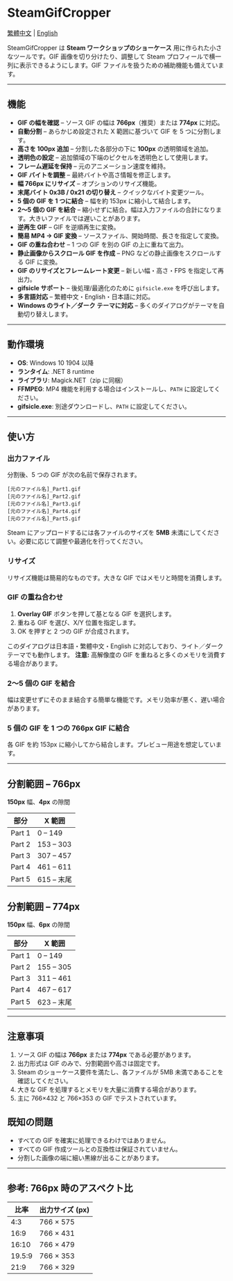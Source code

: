 # SteamGifCropper

[繁體中文](./Readme.md) | [English](./Readme_en.md)

SteamGifCropper は **Steam ワークショップのショーケース** 用に作られた小さなツールです。GIF 画像を切り分けたり、調整して Steam プロフィールで横一列に表示できるようにします。GIF ファイルを扱うための補助機能も備えています。

---

## 機能

- **GIF の幅を確認** – ソース GIF の幅は **766px**（推奨）または **774px** に対応。
- **自動分割** – あらかじめ設定された X 範囲に基づいて GIF を 5 つに分割します。
- **高さを 100px 追加** – 分割した各部分の下に **100px** の透明領域を追加。
- **透明色の設定** – 追加領域の下端のピクセルを透明色として使用します。
- **フレーム遅延を保持** – 元のアニメーション速度を維持。
- **GIF バイトを調整** – 最終バイトや高さ情報を修正します。
- **幅 766px にリサイズ** – オプションのリサイズ機能。
- **末尾バイト 0x3B / 0x21 の切り替え** – クイックなバイト変更ツール。
- **5 個の GIF を 1 つに結合** – 幅を約 153px に縮小して結合します。
- **2～5 個の GIF を結合** – 縮小せずに結合。幅は入力ファイルの合計になります。大きいファイルでは遅いことがあります。
- **逆再生 GIF** – GIF を逆順再生に変換。
- **簡易 MP4 → GIF 変換** – ソースファイル、開始時間、長さを指定して変換。
- **GIF の重ね合わせ** – 1 つの GIF を別の GIF の上に重ねて出力。
- **静止画像からスクロール GIF を作成** – PNG などの静止画像をスクロールする GIF に変換。
- **GIF のリサイズとフレームレート変更** – 新しい幅・高さ・FPS を指定して再出力。
- **gifsicle サポート** – 後処理/最適化のために `gifsicle.exe` を呼び出します。
- **多言語対応** – 繁體中文・English・日本語に対応。
- **Windows のライト／ダーク テーマに対応** – 多くのダイアログがテーマを自動切り替えします。

---

## 動作環境

- **OS**: Windows 10 1904 以降
- **ランタイム**: .NET 8 runtime
- **ライブラリ**: Magick.NET（zip に同梱）
- **FFMPEG**: MP4 機能を利用する場合はインストールし、`PATH` に設定してください。
- **gifsicle.exe**: 別途ダウンロードし、`PATH` に設定してください。

---

## 使い方

### 出力ファイル
分割後、5 つの GIF が次の名前で保存されます。
```
[元のファイル名]_Part1.gif
[元のファイル名]_Part2.gif
[元のファイル名]_Part3.gif
[元のファイル名]_Part4.gif
[元のファイル名]_Part5.gif
```
Steam にアップロードするには各ファイルのサイズを **5MB** 未満にしてください。必要に応じて調整や最適化を行ってください。

### リサイズ
リサイズ機能は簡易的なものです。大きな GIF ではメモリと時間を消費します。

### GIF の重ね合わせ
1. **Overlay GIF** ボタンを押して基となる GIF を選択します。
2. 重ねる GIF を選び、X/Y 位置を指定します。
3. OK を押すと 2 つの GIF が合成されます。

このダイアログは日本語・繁體中文・English に対応しており、ライト／ダーク テーマでも動作します。
**注意:** 高解像度の GIF を重ねると多くのメモリを消費する場合があります。

### 2～5 個の GIF を結合
幅は変更せずにそのまま結合する簡単な機能です。メモリ効率が悪く、遅い場合があります。

### 5 個の GIF を 1 つの 766px GIF に結合
各 GIF を約 153px に縮小してから結合します。プレビュー用途を想定しています。

---

## 分割範囲 – **766px**
**150px** 幅、**4px** の隙間

| 部分 | X 範囲 |
|------|---------|
| Part 1 | 0 – 149 |
| Part 2 | 153 – 303 |
| Part 3 | 307 – 457 |
| Part 4 | 461 – 611 |
| Part 5 | 615 – 末尾 |

## 分割範囲 – **774px**
**150px** 幅、**6px** の隙間

| 部分 | X 範囲 |
|------|---------|
| Part 1 | 0 – 149 |
| Part 2 | 155 – 305 |
| Part 3 | 311 – 461 |
| Part 4 | 467 – 617 |
| Part 5 | 623 – 末尾 |

---

## 注意事項

1. ソース GIF の幅は **766px** または **774px** である必要があります。
1. 出力形式は GIF のみで、分割範囲や高さは固定です。
1. Steam のショーケース要件を満たし、各ファイルが 5MB 未満であることを確認してください。
1. 大きな GIF を処理するとメモリを大量に消費する場合があります。
1. 主に 766×432 と 766×353 の GIF でテストされています。

## 既知の問題

- すべての GIF を確実に処理できるわけではありません。
- すべての GIF 作成ツールとの互換性は保証されていません。
- 分割した画像の端に細い黒線が出ることがあります。

---

## 参考: 766px 時のアスペクト比
| 比率 | 出力サイズ (px) |
|------|----------------|
| 4:3    | 766 × 575 |
| 16:9   | 766 × 431 |
| 16:10  | 766 × 479 |
| 19.5:9 | 766 × 353 |
| 21:9   | 766 × 329 |

